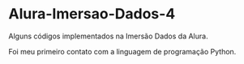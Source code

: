 # Alura-Imersao-Dados-4

Alguns códigos implementados na Imersão Dados da Alura.

Foi meu primeiro contato com a linguagem de programação Python.
